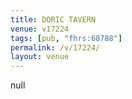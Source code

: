 ```yaml
---
title: DORIC TAVERN
venue: v17224
tags: [pub, "fhrs:68788"]
permalink: /v/17224/
layout: venue
---
```

null